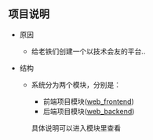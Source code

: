 ## 项目说明
  * 原因
    * 给老铁们创建一个以技术会友的平台..

  * 结构
    * 系统分为两个模块，分别是：
      * 前端项目模块([web_frontend](https://github.com/ITPai/ITPractice/tree/master/web_frontend))
      * 后端项目模块([web_backend](https://github.com/ITPai/ITPractice/tree/master/web_backend))

      具体说明可以进入模块里查看
